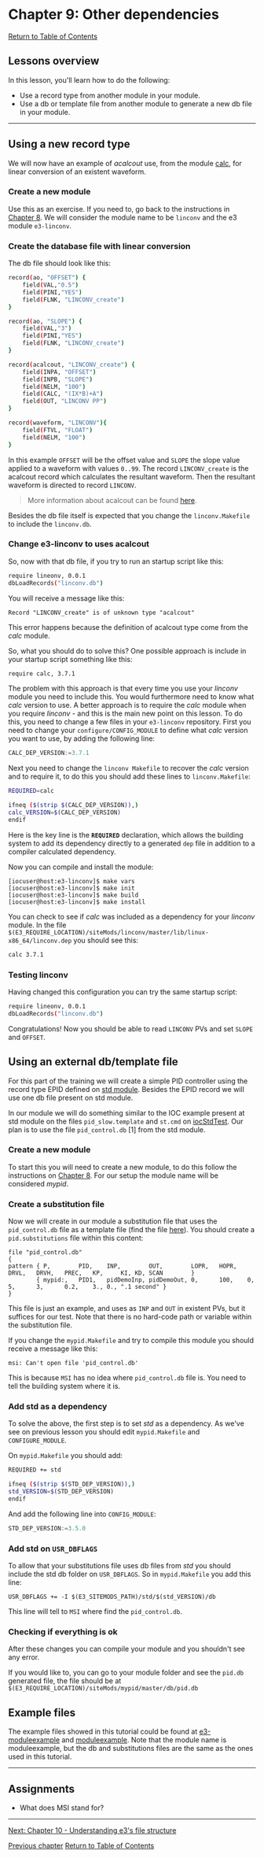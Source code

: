 # Chapter 9: Other dependencies

[Return to Table of Contents](README.md)

## Lessons overview

In this lesson, you'll learn how to do the following:

* Use a record type from another module in your module.
* Use a db or template file from another module to generate a new db file in your module.
<!-- todo: add contents from 9.md in Han's last commit -->

---

## Using a new record type

We will now have an example of *acalcout* use, from the module [calc](https://github.com/epics-modules/calc), for linear conversion of an existent waveform.

### Create a new module 

Use this as an exercise. If you need to, go back to the instructions in [Chapter 8](chapter8.md). We will consider the module name to be `linconv` and the e3 module `e3-linconv`.

### Create the database file with linear conversion

The db file should look like this:

```bash
record(ao, "OFFSET") {
    field(VAL,"0.5")
    field(PINI,"YES")
    field(FLNK, "LINCONV_create")
}

record(ao, "SLOPE") {
    field(VAL,"3")
    field(PINI,"YES")
    field(FLNK, "LINCONV_create")
}

record(acalcout, "LINCONV_create") {
    field(INPA, "OFFSET")
    field(INPB, "SLOPE")
    field(NELM, "100")
    field(CALC, "(IX*B)+A")
    field(OUT, "LINCONV PP")
}

record(waveform, "LINCONV"){
    field(FTVL, "FLOAT")
    field(NELM, "100")
}
```

In this example `OFFSET` will be the offset value and `SLOPE` the slope value applied to a waveform with values `0..99`. The record `LINCONV_create` is the acalcout record which calculates the resultant waveform. Then the resultant waveform is directed to record `LINCONV`.

> More information about acalcout can be found [here](https://epics.anl.gov/bcda/synApps/calc/calc.html).

Besides the db file itself is expected that you change the `linconv.Makefile` to include the `linconv.db`.

### Change e3-linconv to uses acalcout
 
So, now with that db file, if you try to run an startup script like this:

```bash
require lineonv, 0.0.1
dbLoadRecords("linconv.db")
```

You will receive a message like this:

```console
Record "LINCONV_create" is of unknown type "acalcout"
```

This error happens because the definition of acalcout type come from the *calc* module. 

So, what you should do to solve this? One possible approach is include in your startup script something like this:

```bash
require calc, 3.7.1
```

The problem with this approach is that every time you use your *linconv* module you need to include this. You would furthermore need to know what *calc* version to use. A better approach is to require the *calc* module when you require *linconv* - and this is the main new point on this lesson. To do this, you need to change a few files in your `e3-linconv` repository. First you need to change your `configure/CONFIG_MODULE` to define what *calc* version you want to use, by adding the following line:

```python
CALC_DEP_VERSION:=3.7.1
```

Next you need to change the `linconv Makefile` to recover the *calc* version and to require it, to do this you should add these lines to `linconv.Makefile`:

```bash
REQUIRED=calc

ifneq ($(strip $(CALC_DEP_VERSION)),)
calc_VERSION=$(CALC_DEP_VERSION)
endif
```

Here is the key line is the **`REQUIRED`** declaration, which allows the building system to add its dependency directly to a generated `dep` file in addition to a compiler calculated dependency. 

Now you can compile and install the module:

```console
[iocuser@host:e3-linconv]$ make vars
[iocuser@host:e3-linconv]$ make init
[iocuser@host:e3-linconv]$ make build
[iocuser@host:e3-linconv]$ make install
```

You can check to see if *calc* was included as a dependency for your *linconv* module. In the file `$(E3_REQUIRE_LOCATION)/siteMods/linconv/master/lib/linux-x86_64/linconv.dep` you should see this:

```bash
calc 3.7.1
```

### Testing linconv

Having changed this configuration you can try the same startup script:

```bash
require lineonv, 0.0.1
dbLoadRecords("linconv.db")
```

Congratulations! Now you should be able to read `LINCONV` PVs and set `SLOPE` and `OFFSET`.

## Using an external db/template file

For this part of the training we will create a simple PID controller using the record type EPID defined on [std module](https://github.com/epics-modules/std). Besides the EPID record we will use one db file present on std module.

In our module we will do something similar to the IOC example present at std module on the files `pid_slow.template` and `st.cmd` on [iocStdTest](https://github.com/epics-modules/std/tree/master/iocBoot/iocStdTest). Our plan is to use the file `pid_control.db` [1] from the std module.

### Create a new module 

To start this you will need to create a new module, to do this follow the instructions on [Chapter 8](chapter8.md). For our setup the module name will be considered *mypid*.

### Create a substitution file

Now we will create in our module a substitution file that uses the `pid_control.db` file as a template file (find the file [here](https://github.com/epics-modules/std/blob/master/stdApp/Db/pid_control.db)). You should create a `pid.substitutions` file within this content:

```
file "pid_control.db"
{
pattern { P,        PID,    INP,        OUT,        LOPR,   HOPR,   DRVL,   DRVH,   PREC,   KP,     KI, KD, SCAN        }
        { mypid:,   PID1,   pidDemoInp, pidDemoOut, 0,      100,    0,      5,      3,      0.2,    3., 0., ".1 second" }
}
```

This file is just an example, and uses as `INP` and `OUT` in existent PVs, but it suffices for our test. Note that there is no hard-code path or variable within the substitution file. 

If you change the `mypid.Makefile` and try to compile this module you should receive a message like this:

```console
msi: Can't open file 'pid_control.db'
```

This is because `MSI` has no idea where `pid_control.db` file is. You need to tell the building system where it is. 

### Add std as a dependency

To solve the above, the first step is to set *std* as a dependency. As we've see on previous lesson you should edit `mypid.Makefile` and `CONFIGURE_MODULE`.

On `mypid.Makefile` you should add:

```bash
REQUIRED += std

ifneq ($(strip $(STD_DEP_VERSION)),)
std_VERSION=$(STD_DEP_VERSION)
endif
```

And add the following line into `CONFIG_MODULE`:

```python
STD_DEP_VERSION:=3.5.0
```

### Add std on `USR_DBFLAGS`

To allow that your substitutions file uses db files from *std* you should include the std db folder on `USR_DBFLAGS`. So in `mypid.Makefile` you add this line:

```
USR_DBFLAGS += -I $(E3_SITEMODS_PATH)/std/$(std_VERSION)/db
```

This line will tell to `MSI` where find the `pid_control.db`.

### Checking if everything is ok

After these changes you can compile your module and you shouldn't see any error.

If you would like to, you can go to your module folder and see the `pid.db` generated file, the file should be at `$(E3_REQUIRE_LOCATION)/siteMods/mypid/master/db/pid.db`

## Example files

The example files showed in this tutorial could be found at 
[e3-moduleexample](https://gitlab.esss.lu.se/epics-examples/e3-moduleexample.git) and [moduleexample](https://gitlab.esss.lu.se/epics-examples/moduleexample.git). Note that the module name is moduleexample, but the db and substitutions
files are the same as the ones used in this tutorial.

---

## Assignments

* What does MSI stand for?
<!-- todo: figure out proper assignments -->


---

[Next: Chapter 10 - Understanding e3's file structure](chapter10.md)

[Previous chapter](chapter09.md)
[Return to Table of Contents](README.md)
